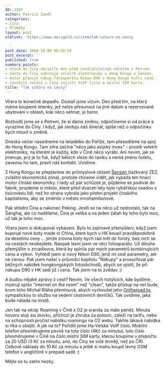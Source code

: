 ```yaml
---
ID: 2287
author: Patrick Zandl
categories:
- Čína
- Příběhy
layout: post
oldlink: 'https://www.marigold.cz/item/tak-vzhuru-na-cesty

  '
post_date: 2008-10-09 08:50:24
post_excerpt: ''
published: true
summary_points:
- Vízum do Číny dorazilo den před neodložitelným odletem s Petrem.
- Cesta do Číny zahrnuje veletrh elektroniky v Hong Kongu a Šenzen.
- Autor plánuje nákup fotoaparátu Nikon D90 v Hong Kongu kvůli ceně.
- Levnější volání z Číny zajistí VoIP číslo a místní SIM karta.
title: "Tak vzhůru na cesty"
---
```


Včera to konečně dopadlo. Dostali jsme vízum. Den před tím, na který máme koupené letenky, jež nelze přesunout na jiné datum a rezervované ubytování v oblasti, kde něco sehnat, je horor. 

Rozhodli jsme se s Petrem, že si dáme změnu, odpočineme si od práce a vyrazíme do Číny. I když, jak sleduju náš itinerář, spíše než o odpočinku bych mluvil o změně. 

Dneska večer nasedneme na letadélko do Paříže, tam přesedláme na spoj do Hong Kongu. Tam zítra začíná "něco jako asijský invex" - prostě veletrh elektroniky, na kterém je každý, kdo v Číně něco vyrábí. Ani nevím, jak se jmenuje, prý je to fuk, když běloch vleze do taxíku a nemá jméno hotelu, zavezou ho tam, pravil náš kontakt. Uvidíme. 

Z Hong Kongu se přeplavíme do průmyslové oblasti <a href="http://en.wikipedia.org/wiki/Shenzhen">Šenzen </a>(tazkvaný ZEZ, zvláštní ekonomická zóna), protože chceme vidět, jak vypadá ten hnací motor čínské ekonomiky.  I tady už pár schůzek je, půjdeme se podívat do fabrik, projdeme si město, které před dvaceti lety bylo rybářskou osadou s tisícovkou lidí, než ho strana vybrala jako pilotní projekt čínského kapitalismu, aby se změnilo v město mnohamilionové. 

Pak střední Čína a nakonec Peking. Jestli se na něco už nedostalo, tak na Šanghaj, ale co naděláme, Čína je veliká a na jeden zátah by toho bylo moc, už tak je toho moc. 

Včera jsem si dokupoval vybavení. Bylo to zajímavé přemýšlení, když jsem kupoval nové boty made in China, které bych v HK koupil pravděpodobně za desetinu ceny ... jenže zrovna boty bych rád měl do foroty, bez nich se na cestách neobejdete. Naopak laxní jsem ve věci fotoaparátu. Už dlouho přemýšlím o zrcadlovce, která by splnila pár mých parametrů kombinujících cenu a výkon. Vyhlédl jsem si nový Nikon D90, jenž mi sedí parametry, ale ne cenou. Pak jsem našel v průvodci kapitolu "Nákupy" a prosurfoval pár běžných nabídek hongkongských fotoobchodů, abych se ujistil, že při nákupu D90 v HK sedí již i cena. Tak jsem na to zvědav :)

A budou nějaké zprávy z cest? Nevím. Ve všech hotýlcích, kde bydlíme, inzerují spíše "internet on the room" než "clean", takže přístup na net bude, krom toho Michal Bláha přemlouvá, abych vyzkoušel jeho <a href="http://ontheroad.to/">Ontheroad.to</a>, sympatickou to službu na vedení cestovních deníčků. Tak uvidíme, jaká bude nálada na místě. 

Jen tak na okraj: Roaming v Číně s O2 je sranda za málo peněz. Minuta hovoru stojí asi stovku, příchozí je zhruba za polovic, záleží na tarifu, nebo na schopnosti pročíst nabídku roamingu na O2 webu. Takhle lákavá nabídka si říká o obejití. A jak na to? Pořídili jsme Ha-Velské VoIP číslo. Mobilní telefon přesměrujeme pevně na toto číslo (4Kč za minutu), toto číslo přesměrujeme v Číně na číslo místní SIM karty, kterou koupíme v přepočtu za 20 USD (3 Kč za minutu, ano, do Číny se volá levněji, než po ČR). Celkové náklady do 10 Kč za minutu a ještě si mohu koupit levný GSM telefon v angličtině v prepaid sadě :)

Mějte se tu zatím hezky.